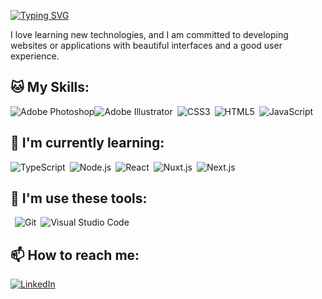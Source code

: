  <a href="https://git.io/typing-svg"><img src="https://readme-typing-svg.herokuapp.com?font=Fira+Code&pause=1000&color=F7D7D7&width=435&lines=Hi+there++I'm+Sebastian+%F0%9F%91%8B;Front-End+%2C+Mobile+engineer+" alt="Typing SVG" /></a>
 
 I love learning new technologies, and I am committed to developing websites or applications with beautiful interfaces and a good user experience.
 
 ## 🐱 My Skills:
 ![Adobe Photoshop](https://img.shields.io/badge/adobe%20photoshop-%2331A8FF.svg?style=for-the-badge&logo=adobe%20photoshop&logoColor=white)![Adobe Illustrator](https://img.shields.io/badge/adobe%20illustrator-%23FF9A00.svg?style=for-the-badge&logo=adobe%20illustrator&logoColor=white)&ensp;![CSS3](https://img.shields.io/badge/css3-%231572B6.svg?style=for-the-badge&logo=css3&logoColor=white)&ensp;![HTML5](https://img.shields.io/badge/html5-%23E34F26.svg?style=for-the-badge&logo=html5&logoColor=white)&ensp;![JavaScript](https://img.shields.io/badge/javascript-%23323330.svg?style=for-the-badge&logo=javascript&logoColor=%23F7DF1E)&ensp;

## 🦈 I'm currently learning:

![TypeScript](https://img.shields.io/badge/-TypeScript-007ACC?style=flat-square&logo=TypeScript)&ensp;![Node.js](https://img.shields.io/badge/-Node.js-303030?style=flat-square&logo=Node.js)&ensp;![React](https://img.shields.io/badge/-React-000000?style=flat-square&logo=React)&ensp;![Nuxt.js](https://img.shields.io/badge/-Nuxt.js-34495E?style=flat-square&logo=Nuxt.js)&ensp;![Next.js](https://img.shields.io/badge/-Next.js-000000?style=flat-square&logo=Next.js)

## :rocket: I'm use these tools:

&ensp;![Git](https://img.shields.io/badge/-Git-3E2C00?style=flat-square&logo=Git)&ensp;![Visual Studio Code](https://img.shields.io/badge/-VsCode-2C2C32?style=flat-square&logo=visual-studio-code&logoColor=0078D7)

## 📫 How to reach me:

<a href="https://www.linkedin.com/in/sebastian-andre-5048332b5/" target="_blank">
    <img alt="LinkedIn" src="https://img.shields.io/badge/LinkedIn-0077B5?style=for-the-badge&logo=linkedin&logoColor=white">
